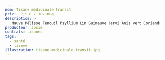 ```yaml
---
nom: Tisane médicinale transit
prix:  7,5 € / 70-100g
description: >
   Mauve Mélisse Fenouil Psyllium Lin Guimauve Carvi Anis vert Coriandre Cumin Aneth Marjolaine Marticaire Artichaut
producteur: Josie
contrats: tisanes
tags: 
  - santé
  - tisane
illustration: tisane-medicinale-transit.jpg
---
```


